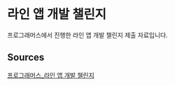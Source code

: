 # 라인 앱 개발 챌린지 
프로그래머스에서 진행한 라인 앱 개발 챌린지 제출 자료입니다.  

## Sources
[프로그래머스_라인 앱 개발 챌린지](https://programmers.co.kr/competitions/139/2020-line-recruitment)
